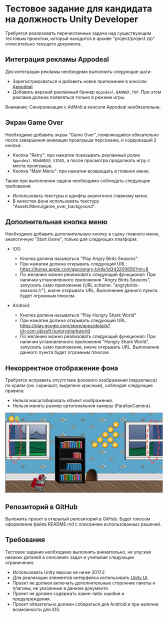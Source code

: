 # Тестовое задание для кандидата на должность Unity Developer

Требуется реализовать перечисленные задачи над существующим тестовым проектом, который находится в архиве "project/project.zip" относительно текущего документа.


## Интеграция рекламы Appodeal

Для интеграции рекламы необходимо выполнить следующие шаги:

- Зарегистрироваться и добавить новое приложение в консоли [Appodeal](https://www.appodeal.com).
- Добавить верхний рекламный баннер `Appodeal.BANNER_TOP`. При этом реклама должна появляться только в режиме игры.

Внимание: Синхронизация с AdMob в консоли Appodeal необязательна.


## Экран Game Over

Необходимо добавить экран "Game Over", появляющийся обязательно после завершения анимации проигрыша персонажа, и содержащий 2 кнопки:

- Кнопка "Retry": при нажатии показывать рекламный ролик `Appodeal.REWARDED_VIDEO`, а после просмотра продолжать игру с места проигрыша.
- Кнопка "Main Menu": при нажатии возвращать в главное меню.

Также при выполнении задачи необходимо соблюдать следующие требования:

- Использовать текстуры и шрифты аналогично главному меню.
- В качестве фона использовать текстуру "Assets/Menu/game_over_background".


## Дополнительная кнопка меню

Необходимо добавить дополнительную кнопку в сцену главного меню, аналогичную "Start Game", только для следующих платформ:

- iOS:
	- Кнопка должна называться "Play Angry Birds Seasons"
	- При нажатии должна открывать следующий URL: https://itunes.apple.com/app/angry-birds/id343200656?mt=8
 	- По желанию можно реализовать следующий функционал:
 		При наличии установленного приложения "Angry Birds Seasons", запускать само приложение (URL scheme: "angrybirds-seasons://"), иначе открывать URL.
 		Выполнение данного пункта будет огромным плюсом.


- Android:
	- Кнопка должна называться "Play Hungry Shark World"
	- При нажатии должна открывать следующий URL: https://play.google.com/store/apps/details?id=com.ubisoft.hungrysharkworld
	- По желанию можно реализовать следующий функционал:
		При наличии установленного приложения "Hungry Shark World", запускать само приложение, иначе открывать URL.
		Выполнение данного пункта будет огромным плюсом.


## Некорректное отображение фона

Требуется исправить отсутствие фонового изображения (параллакса) по краям (см. скриншот, выделено красным), соблюдая следующие правила:

- Нельзя масштабировать объект изображения.
- Нельзя менять размер ортогональной камеры (ParallaxCamera).
 
 
 ![Скриншот](Screenshot.jpg)


## Репозиторий в GitHub

Выложить проект в открытый репозиторий в GitHub. Будет плюсом оформление файла README.md с описанием использованных решений.



## Требования

Тестовое задание необходимо выполнять внимательно, не упуская никаких деталей в описаниях
 задач и учитывая следующие ограничения:

- Использовать Unity версии не ниже 2017.2.
- Для реализации элементов интерфейса использовать [Unity UI](https://docs.unity3d.com/Manual/UISystem.html).
- Проект не должен включать дополнительные сторонние пакеты и плагины, не указанные в данном документе.
- Проект не должен содержать какие-либо ошибки и предупреждения.
- Проект обязательно должен собираться для Android и при наличии возможности для iOS.

